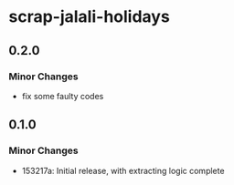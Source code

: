 # scrap-jalali-holidays

## 0.2.0

### Minor Changes

- fix some faulty codes

## 0.1.0

### Minor Changes

- 153217a: Initial release, with extracting logic complete
